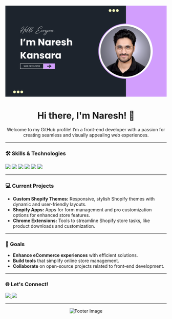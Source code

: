 <p align="center">
  <img src="https://github.com/nareshkansara/nareshkansara/blob/main/github%20banner.png" alt="Welcome Banner" width="800"/>
</p>

<h1 align="center">Hi there, I'm Naresh! 👋</h1>

<p align="center">
  Welcome to my GitHub profile! I’m a front-end developer with a passion for creating seamless and visually appealing web experiences.
</p>

---

### 🛠 Skills & Technologies
<p>
  <img src="https://img.shields.io/badge/Code-JavaScript-informational?style=flat&logo=javascript&color=yellow"/>
  <img src="https://img.shields.io/badge/Code-Liquid-informational?style=flat&logo=shopify&color=green"/>
  <img src="https://img.shields.io/badge/Framework-ReactJS-informational?style=flat&logo=react&color=blue"/>
  <img src="https://img.shields.io/badge/Framework-Tailwind%20CSS-informational?style=flat&logo=tailwind-css&color=cyan"/>
  <img src="https://img.shields.io/badge/Tools-Shopify-informational?style=flat&logo=shopify&color=green"/>
  <img src="https://img.shields.io/badge/Tools-Figma-informational?style=flat&logo=figma&color=red"/>
</p>

---

### 💻 Current Projects
- **Custom Shopify Themes:** Responsive, stylish Shopify themes with dynamic and user-friendly layouts.
- **Shopify Apps:** Apps for form management and pro customization options for enhanced store features.
- **Chrome Extensions:** Tools to streamline Shopify store tasks, like product downloads and customization.

---

### 🎯 Goals
- **Enhance eCommerce experiences** with efficient solutions.
- **Build tools** that simplify online store management.
- **Collaborate** on open-source projects related to front-end development.

---

### 🌐 Let's Connect!
<p>
  <a href="https://www.linkedin.com/in/naresh-kansara-a273b0200/" target="_blank">
    <img src="https://img.shields.io/badge/LinkedIn-Connect-blue?style=flat&logo=linkedin"/>
  </a>
  <a href="mailto:nareshh.dev@gmail.com" target="_blank">
    <img src="https://img.shields.io/badge/Email-Contact-red?style=flat&logo=gmail"/>
  </a>
</p>

---

<p align="center">
  <img src="https://user-images.githubusercontent.com/your-username/footer.png" alt="Footer Image" width="800"/>
</p>
